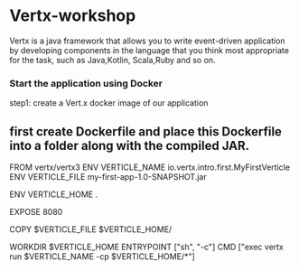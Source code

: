 # Vertx-workshop

Vertx is a java framework that allows you to write event-driven application by developing components in the language that you think most appropriate for the task, such as Java,Kotlin, Scala,Ruby and so on.

### Start the application using Docker
step1: create a Vert.x docker image of our application
## first create Dockerfile and place this Dockerfile into a folder along with the compiled JAR.
FROM vertx/vertx3
ENV VERTICLE_NAME io.vertx.intro.first.MyFirstVerticle
ENV VERTICLE_FILE my-first-app-1.0-SNAPSHOT.jar
 
ENV VERTICLE_HOME .
 
EXPOSE 8080
 
COPY $VERTICLE_FILE $VERTICLE_HOME/
 
WORKDIR $VERTICLE_HOME
ENTRYPOINT ["sh", "-c"]
CMD ["exec vertx run $VERTICLE_NAME -cp $VERTICLE_HOME/*"]




